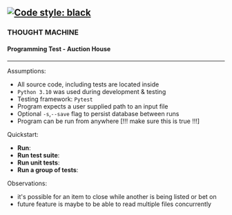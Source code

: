 [![Code style: black](https://img.shields.io/badge/code%20style-black-000000.svg)](https://github.com/psf/black) 
---

### THOUGHT MACHINE

#### Programming Test - Auction House

---

Assumptions:

- All source code, including tests are located inside 
- `Python 3.10` was used during development & testing
- Testing framework: `Pytest`
- Program expects a user supplied path to an input file
- Optional `-s`,`--save` flag to persist database between runs
- Program can be run from anywhere [!!! make sure this is true !!!]

Quickstart:

- **Run**: 
- **Run test suite**: 
- **Run unit tests**: 
- **Run a group of tests**:

Observations:

- it's possible for an item to close while another is being listed or bet on
- future feature is maybe to be able to read multiple files concurrently


